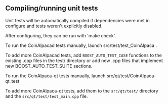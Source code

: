Compiling/running unit tests
------------------------------------

Unit tests will be automatically compiled if dependencies were met in configure
and tests weren't explicitly disabled.

After configuring, they can be run with 'make check'.

To run the CoinAlpacad tests manually, launch src/test/test_CoinAlpaca .

To add more CoinAlpacad tests, add `BOOST_AUTO_TEST_CASE` functions to the existing
.cpp files in the test/ directory or add new .cpp files that
implement new BOOST_AUTO_TEST_SUITE sections.

To run the CoinAlpaca-qt tests manually, launch src/qt/test/CoinAlpaca-qt_test

To add more CoinAlpaca-qt tests, add them to the `src/qt/test/` directory and
the `src/qt/test/test_main.cpp` file.
